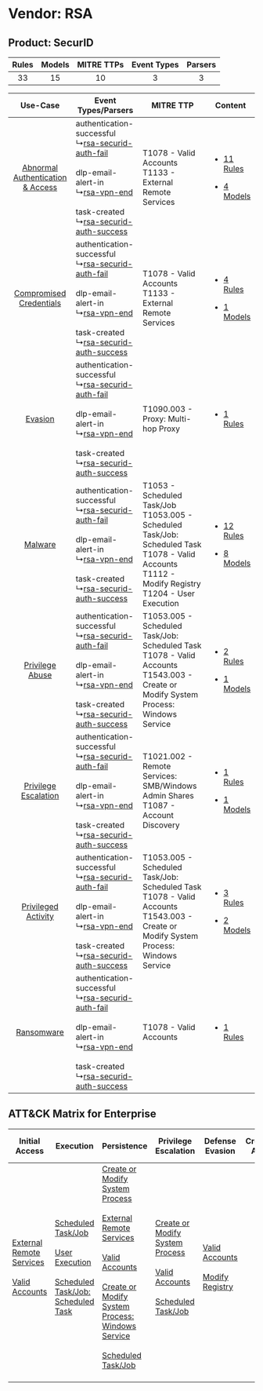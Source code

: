 Vendor: RSA
===========
Product: SecurID
----------------
| Rules | Models | MITRE TTPs | Event Types | Parsers |
|:-----:|:------:|:----------:|:-----------:|:-------:|
|  33   |   15   |     10     |      3      |    3    |

|    Use-Case    | Event Types/Parsers    | MITRE TTP    | Content    |
|:----:| ---- | ---- | ---- |
| [Abnormal Authentication & Access](../../../UseCases/uc_abnormal_authentication_&_access.md) |  authentication-successful<br> ↳[rsa-securid-auth-fail](Ps/pC_rsasecuridauthfail.md)<br><br> dlp-email-alert-in<br> ↳[rsa-vpn-end](Ps/pC_rsavpnend.md)<br><br> task-created<br> ↳[rsa-securid-auth-success](Ps/pC_rsasecuridauthsuccess.md)<br> | T1078 - Valid Accounts<br>T1133 - External Remote Services<br>    | [<ul><li>11 Rules</li></ul><ul><li>4 Models</li></ul>](RM/r_m_rsa_securid_Abnormal_Authentication_&_Access.md) |
|          [Compromised Credentials](../../../UseCases/uc_compromised_credentials.md)          |  authentication-successful<br> ↳[rsa-securid-auth-fail](Ps/pC_rsasecuridauthfail.md)<br><br> dlp-email-alert-in<br> ↳[rsa-vpn-end](Ps/pC_rsavpnend.md)<br><br> task-created<br> ↳[rsa-securid-auth-success](Ps/pC_rsasecuridauthsuccess.md)<br> | T1078 - Valid Accounts<br>T1133 - External Remote Services<br>    | [<ul><li>4 Rules</li></ul><ul><li>1 Models</li></ul>](RM/r_m_rsa_securid_Compromised_Credentials.md)    |
|    [Evasion](../../../UseCases/uc_evasion.md)    |  authentication-successful<br> ↳[rsa-securid-auth-fail](Ps/pC_rsasecuridauthfail.md)<br><br> dlp-email-alert-in<br> ↳[rsa-vpn-end](Ps/pC_rsavpnend.md)<br><br> task-created<br> ↳[rsa-securid-auth-success](Ps/pC_rsasecuridauthsuccess.md)<br> | T1090.003 - Proxy: Multi-hop Proxy<br>    | [<ul><li>1 Rules</li></ul>](RM/r_m_rsa_securid_Evasion.md)    |
|    [Malware](../../../UseCases/uc_malware.md)    |  authentication-successful<br> ↳[rsa-securid-auth-fail](Ps/pC_rsasecuridauthfail.md)<br><br> dlp-email-alert-in<br> ↳[rsa-vpn-end](Ps/pC_rsavpnend.md)<br><br> task-created<br> ↳[rsa-securid-auth-success](Ps/pC_rsasecuridauthsuccess.md)<br> | T1053 - Scheduled Task/Job<br>T1053.005 - Scheduled Task/Job: Scheduled Task<br>T1078 - Valid Accounts<br>T1112 - Modify Registry<br>T1204 - User Execution<br> | [<ul><li>12 Rules</li></ul><ul><li>8 Models</li></ul>](RM/r_m_rsa_securid_Malware.md)    |
|    [Privilege Abuse](../../../UseCases/uc_privilege_abuse.md)    |  authentication-successful<br> ↳[rsa-securid-auth-fail](Ps/pC_rsasecuridauthfail.md)<br><br> dlp-email-alert-in<br> ↳[rsa-vpn-end](Ps/pC_rsavpnend.md)<br><br> task-created<br> ↳[rsa-securid-auth-success](Ps/pC_rsasecuridauthsuccess.md)<br> | T1053.005 - Scheduled Task/Job: Scheduled Task<br>T1078 - Valid Accounts<br>T1543.003 - Create or Modify System Process: Windows Service<br>    | [<ul><li>2 Rules</li></ul><ul><li>1 Models</li></ul>](RM/r_m_rsa_securid_Privilege_Abuse.md)    |
|    [Privilege Escalation](../../../UseCases/uc_privilege_escalation.md)    |  authentication-successful<br> ↳[rsa-securid-auth-fail](Ps/pC_rsasecuridauthfail.md)<br><br> dlp-email-alert-in<br> ↳[rsa-vpn-end](Ps/pC_rsavpnend.md)<br><br> task-created<br> ↳[rsa-securid-auth-success](Ps/pC_rsasecuridauthsuccess.md)<br> | T1021.002 - Remote Services: SMB/Windows Admin Shares<br>T1087 - Account Discovery<br>    | [<ul><li>1 Rules</li></ul><ul><li>1 Models</li></ul>](RM/r_m_rsa_securid_Privilege_Escalation.md)    |
|    [Privileged Activity](../../../UseCases/uc_privileged_activity.md)    |  authentication-successful<br> ↳[rsa-securid-auth-fail](Ps/pC_rsasecuridauthfail.md)<br><br> dlp-email-alert-in<br> ↳[rsa-vpn-end](Ps/pC_rsavpnend.md)<br><br> task-created<br> ↳[rsa-securid-auth-success](Ps/pC_rsasecuridauthsuccess.md)<br> | T1053.005 - Scheduled Task/Job: Scheduled Task<br>T1078 - Valid Accounts<br>T1543.003 - Create or Modify System Process: Windows Service<br>    | [<ul><li>3 Rules</li></ul><ul><li>2 Models</li></ul>](RM/r_m_rsa_securid_Privileged_Activity.md)    |
|    [Ransomware](../../../UseCases/uc_ransomware.md)    |  authentication-successful<br> ↳[rsa-securid-auth-fail](Ps/pC_rsasecuridauthfail.md)<br><br> dlp-email-alert-in<br> ↳[rsa-vpn-end](Ps/pC_rsavpnend.md)<br><br> task-created<br> ↳[rsa-securid-auth-success](Ps/pC_rsasecuridauthsuccess.md)<br> | T1078 - Valid Accounts<br>    | [<ul><li>1 Rules</li></ul>](RM/r_m_rsa_securid_Ransomware.md)    |

ATT&CK Matrix for Enterprise
----------------------------
| Initial Access                                                                                                                                   | Execution                                                                                                                                                                                                                             | Persistence                                                                                                                                                                                                                                                                                                                                                                                                          | Privilege Escalation                                                                                                                                                                                                           | Defense Evasion                                                                                                                         | Credential Access | Discovery                                                              | Lateral Movement                                                                                                                                                       | Collection | Command and Control                                                                                                                       | Exfiltration | Impact |
| ------------------------------------------------------------------------------------------------------------------------------------------------ | ------------------------------------------------------------------------------------------------------------------------------------------------------------------------------------------------------------------------------------- | -------------------------------------------------------------------------------------------------------------------------------------------------------------------------------------------------------------------------------------------------------------------------------------------------------------------------------------------------------------------------------------------------------------------- | ------------------------------------------------------------------------------------------------------------------------------------------------------------------------------------------------------------------------------ | --------------------------------------------------------------------------------------------------------------------------------------- | ----------------- | ---------------------------------------------------------------------- | ---------------------------------------------------------------------------------------------------------------------------------------------------------------------- | ---------- | ----------------------------------------------------------------------------------------------------------------------------------------- | ------------ | ------ |
| [External Remote Services](https://attack.mitre.org/techniques/T1133)<br><br>[Valid Accounts](https://attack.mitre.org/techniques/T1078)<br><br> | [Scheduled Task/Job](https://attack.mitre.org/techniques/T1053)<br><br>[User Execution](https://attack.mitre.org/techniques/T1204)<br><br>[Scheduled Task/Job: Scheduled Task](https://attack.mitre.org/techniques/T1053/005)<br><br> | [Create or Modify System Process](https://attack.mitre.org/techniques/T1543)<br><br>[External Remote Services](https://attack.mitre.org/techniques/T1133)<br><br>[Valid Accounts](https://attack.mitre.org/techniques/T1078)<br><br>[Create or Modify System Process: Windows Service](https://attack.mitre.org/techniques/T1543/003)<br><br>[Scheduled Task/Job](https://attack.mitre.org/techniques/T1053)<br><br> | [Create or Modify System Process](https://attack.mitre.org/techniques/T1543)<br><br>[Valid Accounts](https://attack.mitre.org/techniques/T1078)<br><br>[Scheduled Task/Job](https://attack.mitre.org/techniques/T1053)<br><br> | [Valid Accounts](https://attack.mitre.org/techniques/T1078)<br><br>[Modify Registry](https://attack.mitre.org/techniques/T1112)<br><br> |                   | [Account Discovery](https://attack.mitre.org/techniques/T1087)<br><br> | [Remote Services](https://attack.mitre.org/techniques/T1021)<br><br>[Remote Services: SMB/Windows Admin Shares](https://attack.mitre.org/techniques/T1021/002)<br><br> |            | [Proxy: Multi-hop Proxy](https://attack.mitre.org/techniques/T1090/003)<br><br>[Proxy](https://attack.mitre.org/techniques/T1090)<br><br> |              |        |